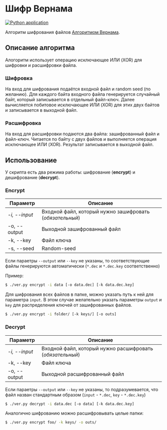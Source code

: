 # Шифр Вернама

[![Python application](https://github.com/Kiruha01/Vernams-cipher/actions/workflows/CLI-tests.yml/badge.svg)](https://github.com/Kiruha01/Vernams-cipher/actions/workflows/CLI-tests.yml)

Алгоритм шифрования файлов [Алгоритмом Вернама](https://ru.wikipedia.org/wiki/%D0%A8%D0%B8%D1%84%D1%80_%D0%92%D0%B5%D1%80%D0%BD%D0%B0%D0%BC%D0%B0).
## Описание алгоритма
Алогоритм использует операцию исключающее ИЛИ (XOR) для шифровки и расшифровки файла.

### Шифровка

На вход для шифрования подаётся входной файл и random seed (по желанию). Для каждого байта входного файла генерируется случайный байт, который записывается в отдельный файл-ключ. Далее вычисляется побитовое исключающее ИЛИ (XOR) для этих двух байтов и записывается в выходной файл.

### Расшифровка

На вход для расшифровки подаются два файла: зашифрованный файл и файл-ключ. Читается по байту с двух файлов и выполняется операция исключающее ИЛИ (XOR). Результат записывается в выходной файл.

## Использование

У скрипта есть два режима работы: шифрование (**encrypt**) и дешифрование (**decrypt**).

### Encrypt

|    Параметр   | Описание                                                 |
|---------------|----------------------------------------------------------|
| *-i, --input* | Входной файл, который нужно зашифровать (*обязательный*) |
|  -o, --output | Выходной зашифрованный файл                              |
|   -k, --key   | Файл ключа                                               |
|   -s, --seed  | Random-seed                                              |

Если параетры `--output` или `--key` не указаны, то соответствующие файлы генерируются автоматически (`*.dec` и `*.dec.key` соответственно)

Пример:
```bash 
$ ./ver.py encrypt -i data [-o data.dec] [-k data.dec.key]
```
Для шифрования всех файлов в папке, можно указать путь к ней для параметра `input`. В этом случае желательно указать параметры `output` и `key` для распределения ключей от зашифрованных файлов.

```bash
$ ./ver.py encrypt -i folder/ [-k keys/] [-o outs]
```
### Decrypt

|    Параметр   | Описание                                                 |
|---------------|----------------------------------------------------------|
| *-i, --input* | Входной файл, который нужно расшифровать (*обязательный*)|
|   -k, --key   | Файл ключа                                               |
|  -o, --output | Выходной расшифрованный файл                             |

Если параетры `--output` или `--key` не указаны, то подразумевается, что файл назван стандартным образом (`input` - `*.dec`, `key` - `*.dec.key`)

```bash 
$ ./ver.py decrypt -i data.dec [-o data] [-k data.dec.key]
```

Аналогично шифрованию можно расшифровывать целые папки:

```bash
$ ./ver.py encrypt foo/ -k keys/ -o outs/
``` 
